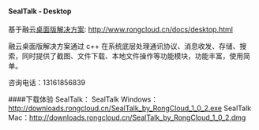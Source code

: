#### SealTalk - Desktop

基于融云[桌面版解决方案](http://www.rongcloud.cn/docs/desktop.html): http://www.rongcloud.cn/docs/desktop.html

融云桌面版解决方案通过 c++ 在系统底层处理通讯协议、消息收发、存储、搜索，同时提供了截图、文件下载、本地文件操作等功能模块，功能丰富，使用简单。

咨询电话：13161856839


####下载体验 SealTalk：
SealTalk Windows：http://downloads.rongcloud.cn/SealTalk_by_RongCloud_1_0_2.exe 
SealTalk Mac：http://downloads.rongcloud.cn/SealTalk_by_RongCloud_1_0_2.dmg
